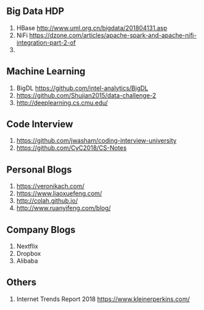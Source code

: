 ## Big Data HDP
1. HBase http://www.uml.org.cn/bigdata/201804131.asp
2. NiFi https://dzone.com/articles/apache-spark-and-apache-nifi-integration-part-2-of
3. 

## Machine Learning
1. BigDL https://github.com/intel-analytics/BigDL
2. https://github.com/Shujian2015/data-challenge-2
3. http://deeplearning.cs.cmu.edu/

## Code Interview
1. https://github.com/jwasham/coding-interview-university
2. https://github.com/CyC2018/CS-Notes

## Personal Blogs
1. https://veronikach.com/
2. https://www.liaoxuefeng.com/
3. http://colah.github.io/
4. http://www.ruanyifeng.com/blog/

## Company Blogs
1. Nextflix
2. Dropbox
3. Alibaba

## Others
1. Internet Trends Report 2018 https://www.kleinerperkins.com/
